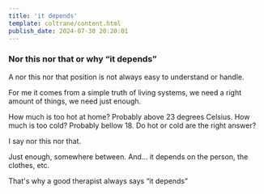 ```yaml
---
title: 'it depends'
template: coltrane/content.html
publish_date: 2024-07-30 20:20:01
---
```


### Nor this nor that or why “it depends”

A nor this nor that position is not always easy to understand or handle.

For me it comes from a simple truth of living systems, we need a right amount of things, we need just enough.

How much is too hot at home? Probably above 23 degrees Celsius. How much is too cold? Probably bellow 18. Do hot or cold are the right answer?

I say nor this nor that.

Just enough, somewhere between. And… it depends on the person, the clothes, etc.

That's why a good therapist always says “it depends”